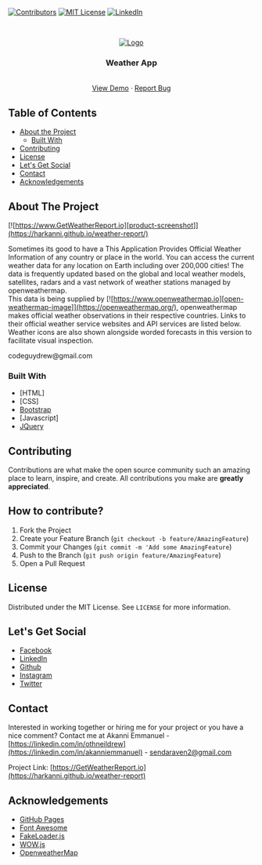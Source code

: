<!-- PROJECT SHIELDS -->
[![Contributors][contributors-shield]]()
[![MIT License][license-shield]][license-url]
[![LinkedIn][linkedin-shield]][linkedin-url]

<!--  -->

<!-- PROJECT LOGO -->
<br />
<p align="center">
  <a href="https://github.com/othneildrew/othneildrew.github.io">
    <img src="https://www.pngfind.com/mpng/bohJmT_paper-plane-vector-paper-plane-animated-gif-hd/" alt="Logo" width="80" height="80">
  </a>

  <h3 align="center">Weather App</h3>

  <p align="center">
    <br />
    <a href="https://harkanni.github.io/weather-report/">View Demo</a>
    ·
    <a href="https://harkanni.github.io/weather-report/issues">Report Bug</a>
  </p>
</p>



<!-- TABLE OF CONTENTS -->
## Table of Contents

* [About the Project](#about-the-project)
  * [Built With](#built-with)
* [Contributing](#contributing)
* [License](#license)
* [Let's Get Social](#lets-get-social)
* [Contact](#contact)
* [Acknowledgements](#acknowledgements)



<!-- ABOUT THE PROJECT -->
## About The Project

[![https://www.GetWeatherReport.io][product-screenshot]](https://harkanni.github.io/weather-report/)

Sometimes its good to have a 
This Application Provides Official Weather Information of any country or place in the world. 
You can access the current weather data for any location on Earth including over 200,000 cities! The data is frequently updated based on the global and local weather models, satellites, radars and a vast network of weather stations managed by openweathermap. <br>
This data is being supplied by [![https://www.openweathermap.io][open-weathermap-image]](https://openweathermap.org/), openweathermap makes official weather observations in their respective countries. Links to their official weather service websites and API services are listed below.
Weather icons are also shown alongside worded forecasts in this version to facilitate visual inspection.


<!-- Every great developer has a personal website filled with amazing examples of their code - Here's mine. Interested in working together or hiring me for your project? Contact me at  -->codeguydrew@gmail.com

### Built With

* [HTML]
* [CSS]
* [Bootstrap](https://getbootstrap.com)
* [Javascript]
* [JQuery](https://jquery.com)




<!-- CONTRIBUTING -->
## Contributing

Contributions are what make the open source community such an amazing place to learn, inspire, and create. All contributions you make are **greatly appreciated**.

## How to contribute? 

1. Fork the Project
2. Create your Feature Branch (`git checkout -b feature/AmazingFeature`)
3. Commit your Changes (`git commit -m 'Add some AmazingFeature`)
4. Push to the Branch (`git push origin feature/AmazingFeature`)
5. Open a Pull Request



<!-- LICENSE -->
## License

Distributed under the MIT License. See `LICENSE` for more information.



<!-- LET'S GET SOCIAL -->
## Let's Get Social

* [Facebook](https://facebook.com/othneildrew)
* [LinkedIn](https://linkedin.com/in/akanniemmanuel)
* [Github](https://github.com/harkanni)
* [Instagram](http://instagram.com/)
* [Twitter](http://twitter.com/the_tech_lead)


<!-- CONTACT -->
## Contact
Interested in working together or hiring me for your project or you have a nice comment? Contact me at
Akanni Emmanuel - [https://linkedin.com/in/othneildrew](https://linkedin.com/in/akanniemmanuel) - sendaraven2@gmail.com

Project Link: [https://GetWeatherReport.io](https://harkanni.github.io/weather-report)



<!-- ACKNOWLEDGEMENTS -->
## Acknowledgements
* [GitHub Pages](https://pages.github.com)
* [Font Awesome](https://fontawesome.com)
* [FakeLoader.js](https://joaopereirawd.github.io/fakeLoader.js)
* [WOW.js](https://www.delac.io/wow)
* [OpenweatherMap](https://openweathermap.org/)






<!-- MARKDOWN LINKS & IMAGES -->
[contributors-shield]: https://img.shields.io/badge/contributors-1-orange.svg?style=flat-square
[license-shield]: https://img.shields.io/badge/license-MIT-blue.svg?style=flat-square
[license-url]: https://choosealicense.com/licenses/mit
[linkedin-shield]: https://img.shields.io/badge/-LinkedIn-black.svg?style=flat-square&logo=linkedin&colorB=555
[linkedin-url]: https://linkedin.com/in/akanniemmanuel
[product-screenshot]: ./images/app-ss.png
